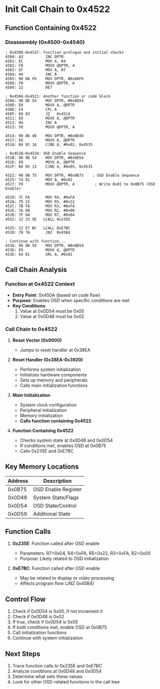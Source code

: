 # Init Call Chain to 0x4522

## Function Containing 0x4522

### Disassembly (0x4500-0x4540)
```assembly
; 0x4500-0x451F: Function prologue and initial checks
4500: A3          INC DPTR
4501: EC          MOV A, R4
4502: F0          MOVX @DPTR, A
4503: EF          MOV A, R7
4504: 04          INC A
4505: 90 0A F6    MOV DPTR, #0x0AF6
4508: F0          MOVX @DPTR, A
4509: 22          RET

; 0x450A-0x4521: Another function or code block
450A: 90 0D 54    MOV DPTR, #0x0D54
450D: E0          MOVX A, @DPTR
450E: F4          CPL A
450F: 60 03       JZ   0x4514
4511: E0          MOVX A, @DPTR
4512: 04          INC A
4513: F0          MOVX @DPTR, A

4514: 90 0D 48    MOV DPTR, #0x0D48
4517: E0          MOVX A, @DPTR
4518: B4 02 1A    CJNE A, #0x02, 0x4535

; 0x451B-0x4534: OSD Enable Sequence
451B: 90 0D 54    MOV DPTR, #0x0D54
451E: E0          MOVX A, @DPTR
451F: B4 05 13    CJNE A, #0x05, 0x4535

4522: 90 0B 75    MOV DPTR, #0x0B75    ; OSD Enable Sequence
4525: 74 01       MOV A, #0x01
4527: F0          MOVX @DPTR, A         ; Write 0x01 to 0x0B75 (OSD Enable)

4528: 7C FA       MOV R4, #0xFA
452A: 7D 22       MOV R5, #0x22
452C: 7B FA       MOV R3, #0xFA
452E: 7A 00       MOV R2, #0x00
4530: 7F 04       MOV R7, #0x04
4532: 12 23 5E   LCALL 0x235E

4535: 12 E7 BC   LCALL 0xE7BC
4538: 70 7A       JNZ  0x45B4

; Continue with function...
453A: 90 0D 59    MOV DPTR, #0x0D59
453D: E0          MOVX A, @DPTR
453E: 64 01       XRL A, #0x01
```

## Call Chain Analysis

### Function at 0x4522 Context
- **Entry Point**: 0x450A (based on code flow)
- **Purpose**: Enables OSD when specific conditions are met
- **Key Conditions**:
  1. Value at 0x0D54 must be 0x05
  2. Value at 0x0D48 must be 0x02

### Call Chain to 0x4522

1. **Reset Vector (0x0000)**
   - Jumps to reset handler at 0x38EA

2. **Reset Handler (0x38EA-0x3920)**
   - Performs system initialization
   - Initializes hardware components
   - Sets up memory and peripherals
   - Calls main initialization functions

3. **Main Initialization**
   - System clock configuration
   - Peripheral initialization
   - Memory initialization
   - **Calls function containing 0x4522**

4. **Function Containing 0x4522**
   - Checks system state at 0x0D48 and 0x0D54
   - If conditions met, enables OSD at 0x0B75
   - Calls 0x235E and 0xE7BC

## Key Memory Locations

| Address | Description |
|---------|-------------|
| 0x0B75  | OSD Enable Register |
| 0x0D48  | System State/Flags |
| 0x0D54  | OSD State/Control |
| 0x0D59  | Additional State |

## Function Calls

1. **0x235E**: Function called after OSD enable
   - Parameters: R7=0x04, R4=0xFA, R5=0x22, R3=0xFA, R2=0x00
   - Purpose: Likely related to OSD initialization

2. **0xE7BC**: Function called after OSD enable
   - May be related to display or video processing
   - Affects program flow (JNZ 0x45B4)

## Control Flow

1. Check if 0x0D54 is 0x00, if not increment it
2. Check if 0x0D48 is 0x02
3. If true, check if 0x0D54 is 0x05
4. If both conditions met, enable OSD at 0x0B75
5. Call initialization functions
6. Continue with system initialization

## Next Steps

1. Trace function calls to 0x235E and 0xE7BC
2. Analyze conditions at 0x0D48 and 0x0D54
3. Determine what sets these values
4. Look for other OSD-related functions in the call tree
